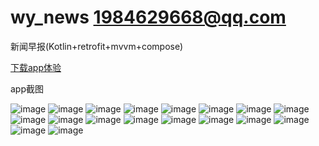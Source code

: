 # wy_news 1984629668@qq.com

新闻早报(Kotlin+retrofit+mvvm+compose)

[下载app体验](https://github.com/gyadministrator/wy_news/releases/download/v1.0/wy_news_normalRelease_v1.0_product_20230629_2058.apk)

app截图

![image](https://github.com/gyadministrator/wy_news/blob/master/screenshot/Screenshot_1.png)
![image](https://github.com/gyadministrator/wy_news/blob/master/screenshot/Screenshot_2.png)
![image](https://github.com/gyadministrator/wy_news/blob/master/screenshot/Screenshot_3.png)
![image](https://github.com/gyadministrator/wy_news/blob/master/screenshot/Screenshot_4.png)
![image](https://github.com/gyadministrator/wy_news/blob/master/screenshot/Screenshot_5.png)
![image](https://github.com/gyadministrator/wy_news/blob/master/screenshot/Screenshot_6.png)
![image](https://github.com/gyadministrator/wy_news/blob/master/screenshot/Screenshot_7.png)
![image](https://github.com/gyadministrator/wy_news/blob/master/screenshot/Screenshot_8.png)
![image](https://github.com/gyadministrator/wy_news/blob/master/screenshot/Screenshot_9.png)
![image](https://github.com/gyadministrator/wy_news/blob/master/screenshot/Screenshot_10.png)
![image](https://github.com/gyadministrator/wy_news/blob/master/screenshot/Screenshot_11.png)
![image](https://github.com/gyadministrator/wy_news/blob/master/screenshot/Screenshot_12.png)
![image](https://github.com/gyadministrator/wy_news/blob/master/screenshot/Screenshot_13.png)
![image](https://github.com/gyadministrator/wy_news/blob/master/screenshot/Screenshot_14.png)
![image](https://github.com/gyadministrator/wy_news/blob/master/screenshot/Screenshot_15.png)
![image](https://github.com/gyadministrator/wy_news/blob/master/screenshot/Screenshot_16.png)
![image](https://github.com/gyadministrator/wy_news/blob/master/screenshot/Screenshot_17.png)
![image](https://github.com/gyadministrator/wy_news/blob/master/screenshot/Screenshot_18.png)
